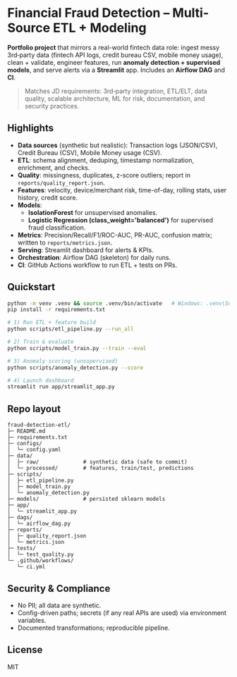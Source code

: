 # Financial Fraud Detection – Multi-Source ETL + Modeling

**Portfolio project** that mirrors a real-world fintech data role: ingest messy 3rd‑party data (fintech API logs, credit bureau CSV, mobile money usage), clean + validate, engineer features, run **anomaly detection + supervised models**, and serve alerts via a **Streamlit** app. Includes an **Airflow DAG** and **CI**.

> Matches JD requirements: 3rd‑party integration, ETL/ELT, data quality, scalable architecture, ML for risk, documentation, and security practices.

## Highlights
- **Data sources** (synthetic but realistic): Transaction logs (JSON/CSV), Credit Bureau (CSV), Mobile Money usage (CSV).
- **ETL**: schema alignment, deduping, timestamp normalization, enrichment, and checks.
- **Quality**: missingness, duplicates, z-score outliers; report in `reports/quality_report.json`.
- **Features**: velocity, device/merchant risk, time-of-day, rolling stats, user history, credit score.
- **Models**:
  - **IsolationForest** for unsupervised anomalies.
  - **Logistic Regression (class_weight='balanced')** for supervised fraud classification.
- **Metrics**: Precision/Recall/F1/ROC-AUC, PR-AUC, confusion matrix; written to `reports/metrics.json`.
- **Serving**: Streamlit dashboard for alerts & KPIs.
- **Orchestration**: Airflow DAG (skeleton) for daily runs.
- **CI**: GitHub Actions workflow to run ETL + tests on PRs.

## Quickstart

```bash
python -m venv .venv && source .venv/bin/activate   # Windows: .venv\Scripts\activate
pip install -r requirements.txt

# 1) Run ETL + feature build
python scripts/etl_pipeline.py --run_all

# 2) Train & evaluate
python scripts/model_train.py --train --eval

# 3) Anomaly scoring (unsupervised)
python scripts/anomaly_detection.py --score

# 4) Launch dashboard
streamlit run app/streamlit_app.py
```

## Repo layout

```
fraud-detection-etl/
├─ README.md
├─ requirements.txt
├─ configs/
│  └─ config.yaml
├─ data/
│  ├─ raw/              # synthetic data (safe to commit)
│  └─ processed/        # features, train/test, predictions
├─ scripts/
│  ├─ etl_pipeline.py
│  ├─ model_train.py
│  └─ anomaly_detection.py
├─ models/              # persisted sklearn models
├─ app/
│  └─ streamlit_app.py
├─ dags/
│  └─ airflow_dag.py
├─ reports/
│  ├─ quality_report.json
│  └─ metrics.json
├─ tests/
│  └─ test_quality.py
└─ .github/workflows/
   └─ ci.yml
```

## Security & Compliance
- No PII; all data are synthetic.
- Config-driven paths; secrets (if any real APIs are used) via environment variables.
- Documented transformations; reproducible pipeline.

## License
MIT

